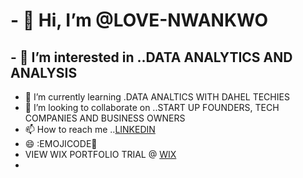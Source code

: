 # - 👋 Hi, I’m @LOVE-NWANKWO #
## - 👀 I’m interested in ..DATA ANALYTICS AND ANALYSIS ##
- 🌱 I’m currently learning .DATA ANALTICS WITH DAHEL TECHIES
- 💞️ I’m looking to collaborate on ..START UP FOUNDERS, TECH COMPANIES AND BUSINESS OWNERS
- 📫 How to reach me ..[LINKEDIN](https://www.linkedin.com/in/love-nwankwo-45ba3699?utm_source=share&utm_campaign=share_via&utm_content=profile&utm_medium=android_app) 
 - 😄 :EMOJICODE📖
 - VIEW WIX PORTFOLIO TRIAL @ [WIX](https://pritilove2705.wixsite.com/love-amarachi-nwankw) 
 - 
<!---
Love-Nwankwo/Love-Nwankwo is a ✨ special ✨ repository because its `README.md` (this file) appears on your GitHub profile.
You can click the Preview link to take a look at your changes.
--->
